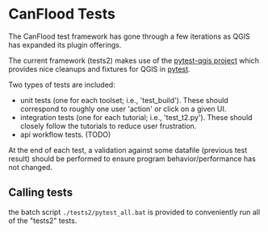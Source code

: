 # CanFlood Tests
The CanFlood test framework has gone through a few iterations as QGIS has expanded its plugin offerings. 

The current framework (tests2) makes use of the [pytest-qgis project](https://github.com/GispoCoding/pytest-qgis) which provides nice cleanups and fixtures for QGIS in [pytest](https://docs.pytest.org/en/7.1.x/).

Two types of tests are included:

 - unit tests (one for each toolset; i.e., 'test_build'). These should correspond to roughly one user 'action' or click on a given UI.
 - integration tests (one for each tutorial; i.e., 'test_t2.py'). These should closely follow the tutorials to reduce user frustration. 
 - api workflow tests. (TODO)

At the end of each test, a validation against some datafile (previous test result) should be performed to ensure program behavior/performance has not changed. 

## Calling tests
the batch script `./tests2/pytest_all.bat` is provided to conveniently run all of the "tests2" tests. 